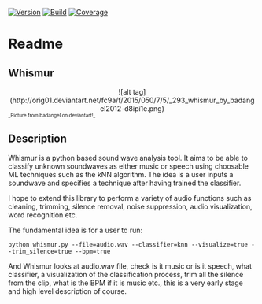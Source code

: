 [![Version](https://img.shields.io/pypi/StuartHadfield/Whismur.svg)](https://badge.fury.io/py/StuartHadfield/Whismur)  [![Build](https://img.shields.io/travis/StuartHadfield/Whismur.svg)](https://travis-ci.org/StuartHadfield/Whismur)  [![Coverage](https://img.shields.io/codecov/c/github/StuartHadfield/Whismur.svg)](https://codecov.io/github/StuartHadfield/Whismur)

# Readme

## Whismur

<center>![alt tag](http://orig01.deviantart.net/fc9a/f/2015/050/7/5/_293_whismur_by_badangel2012-d8ipi1e.png)</center>
<sub><sup>_Picture from badangel on deviantart!_</sup></sub>

## Description

Whismur is a python based sound wave analysis tool.  It aims to be able to classify unknown soundwaves as either music or speech using choosable ML techniques such as the kNN algorithm.  The idea is a user inputs a soundwave and specifies a technique after having trained the classifier.

I hope to extend this library to perform a variety of audio functions such as cleaning, trimming, silence removal, noise suppression, audio visualization, word recognition etc.

The fundamental idea is for a user to run:

```
python whismur.py --file=audio.wav --classifier=knn --visualize=true --trim_silence=true --bpm=true
```

And Whismur looks at audio.wav file, check is it music or is it speech, what classifier, a visualization of the classification process, trim all the silence from the clip, what is the BPM if it is music etc., this is a very early stage and high level description of course.
